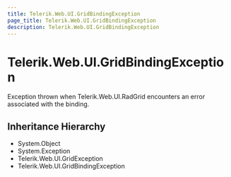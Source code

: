 ```yaml
---
title: Telerik.Web.UI.GridBindingException
page_title: Telerik.Web.UI.GridBindingException
description: Telerik.Web.UI.GridBindingException
---
```


# Telerik.Web.UI.GridBindingException

Exception thrown when Telerik.Web.UI.RadGrid encounters an error associated with the binding.

## Inheritance Hierarchy

* System.Object
* System.Exception
* Telerik.Web.UI.GridException
* Telerik.Web.UI.GridBindingException

